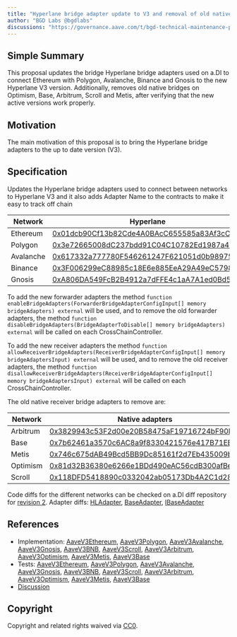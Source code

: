 ```yaml
---
title: "Hyperlane bridge adapter update to V3 and removal of old native bridge adapters"
author: "BGD Labs @bgdlabs"
discussions: "https://governance.aave.com/t/bgd-technical-maintenance-proposals/15274/31"
---
```


## Simple Summary

This proposal updates the bridge Hyperlane bridge adapters used on a.DI to connect Ethereum with Polygon, Avalanche, Binance and Gnosis to the new
Hyperlane V3 version.
Additionally, removes old native bridges on Optimism, Base, Arbitrum, Scroll and Metis, after verifying that the new active versions work properly.

## Motivation

The main motivation of this proposal is to bring the Hyperlane bridge adapters to the up to date version (V3).

## Specification

Updates the Hyperlane bridge adapters used to connect between networks to Hyperlane V3 and it also adds Adapter Name to the contracts
to make it easy to track off chain

| Network   | Hyperlane                                                                                                                |
| --------- | ------------------------------------------------------------------------------------------------------------------------ |
| Ethereum  | [0x01dcb90Cf13b82Cde4A0BAcC655585a83Af3cCC1](https://etherscan.io/address/0x01dcb90Cf13b82Cde4A0BAcC655585a83Af3cCC1)    |
| Polygon   | [0x3e72665008dC237bdd91C04C10782Ed1987a4019](https://polygonscan.com/address/0x3e72665008dC237bdd91C04C10782Ed1987a4019) |
| Avalanche | [0x617332a777780F546261247F621051d0b98975Eb](https://snowscan.xyz/address/0x617332a777780F546261247F621051d0b98975Eb)    |
| Binance   | [0x3F006299eC88985c18E6e885EeA29A49eC579882](https://bscscan.com/address/0x3F006299eC88985c18E6e885EeA29A49eC579882)     |
| Gnosis    | [0xA806DA549FcB2B4912a7dFFE4c1aA7A1ed0Bd5C9](https://gnosisscan.io/address/0xA806DA549FcB2B4912a7dFFE4c1aA7A1ed0Bd5C9)   |

To add the new forwarder adapters the method `function enableBridgeAdapters(ForwarderBridgeAdapterConfigInput[] memory bridgeAdapters) external` will be used,
and to remove the old forwarder adapters, the method `function disableBridgeAdapters(BridgeAdapterToDisable[] memory bridgeAdapters) external` will be called on each CrossChainController.

To add the new receiver adapters the method `function allowReceiverBridgeAdapters(ReceiverBridgeAdapterConfigInput[] memory bridgeAdaptersInput) external` will be used,
and to remove the old receiver adapters, the method `function disallowReceiverBridgeAdapters(ReceiverBridgeAdapterConfigInput[] memory bridgeAdaptersInput) external` will be called on each CrossChainController.

The old native receiver bridge adapters to remove are:

| Network  | Native adapters                                                                                                                   |
| -------- | --------------------------------------------------------------------------------------------------------------------------------- |
| Arbitrum | [0x3829943c53F2d00e20B58475aF19716724bF90Ba](https://arbiscan.io/address/0x3829943c53F2d00e20B58475aF19716724bF90Ba)              |
| Base     | [0x7b62461a3570c6AC8a9f8330421576e417B71EE7](https://basescan.org/address/0x7b62461a3570c6AC8a9f8330421576e417B71EE7)             |
| Metis    | [0x746c675dAB49Bcd5BB9Dc85161f2d7Eb435009bf](https://explorer.metis.io/address/0x746c675dAB49Bcd5BB9Dc85161f2d7Eb435009bf)        |
| Optimism | [0x81d32B36380e6266e1BDd490eAC56cdB300afBe0](https://optimistic.etherscan.io//address/0x81d32B36380e6266e1BDd490eAC56cdB300afBe0) |
| Scroll   | [0x118DFD5418890c0332042ab05173Db4A2C1d283c](https://scrollscan.com/address/0x118DFD5418890c0332042ab05173Db4A2C1d283c)           |

Code diffs for the different networks can be checked on a.DI diff repository for [revision 2](https://github.com/bgd-labs/aDI-diffs/tree/main/diffs/rev2).
Adapter diffs: [HLAdapter](https://github.com/bgd-labs/aDI-diffs/tree/main/diffs/rev2/hyperlane), [BaseAdapter](https://github.com/bgd-labs/aDI-diffs/tree/main/diffs/rev2/base_adapter), [IBaseAdapter](https://github.com/bgd-labs/aDI-diffs/tree/main/diffs/rev2/i_base_adapter)

## References

- Implementation: [AaveV3Ethereum](https://github.com/bgd-labs/aave-proposals-v3/blob/61e97df4b425f3d8a9107123da03e1daa6ee48bd/src/20240320_Multi_HyperlaneBridgeAdapterUpdateToV3/AaveV3Ethereum_HyperlaneBridgeAdapterUpdateToV3_20240320.sol), [AaveV3Polygon](https://github.com/bgd-labs/aave-proposals-v3/blob/61e97df4b425f3d8a9107123da03e1daa6ee48bd/src/20240320_Multi_HyperlaneBridgeAdapterUpdateToV3/AaveV3Polygon_HyperlaneBridgeAdapterUpdateToV3_20240320.sol), [AaveV3Avalanche](https://github.com/bgd-labs/aave-proposals-v3/blob/61e97df4b425f3d8a9107123da03e1daa6ee48bd/src/20240320_Multi_HyperlaneBridgeAdapterUpdateToV3/AaveV3Avalanche_HyperlaneBridgeAdapterUpdateToV3_20240320.sol), [AaveV3Gnosis](https://github.com/bgd-labs/aave-proposals-v3/blob/61e97df4b425f3d8a9107123da03e1daa6ee48bd/src/20240320_Multi_HyperlaneBridgeAdapterUpdateToV3/AaveV3Gnosis_HyperlaneBridgeAdapterUpdateToV3_20240320.sol), [AaveV3BNB](https://github.com/bgd-labs/aave-proposals-v3/blob/61e97df4b425f3d8a9107123da03e1daa6ee48bd/src/20240320_Multi_HyperlaneBridgeAdapterUpdateToV3/AaveV3BNB_HyperlaneBridgeAdapterUpdateToV3_20240320.sol), [AaveV3Scroll](https://github.com/bgd-labs/aave-proposals-v3/blob/61e97df4b425f3d8a9107123da03e1daa6ee48bd/src/20240320_Multi_HyperlaneBridgeAdapterUpdateToV3/AaveV3Scroll_HyperlaneBridgeAdapterUpdateToV3_20240320.sol), [AaveV3Arbitrum](https://github.com/bgd-labs/aave-proposals-v3/blob/61e97df4b425f3d8a9107123da03e1daa6ee48bd/src/20240320_Multi_HyperlaneBridgeAdapterUpdateToV3/AaveV3Arbitrum_HyperlaneBridgeAdapterUpdateToV3_20240320.sol), [AaveV3Optimism](https://github.com/bgd-labs/aave-proposals-v3/blob/61e97df4b425f3d8a9107123da03e1daa6ee48bd/src/20240320_Multi_HyperlaneBridgeAdapterUpdateToV3/AaveV3Optimism_HyperlaneBridgeAdapterUpdateToV3_20240320.sol), [AaveV3Metis](https://github.com/bgd-labs/aave-proposals-v3/blob/61e97df4b425f3d8a9107123da03e1daa6ee48bd/src/20240320_Multi_HyperlaneBridgeAdapterUpdateToV3/AaveV3Metis_HyperlaneBridgeAdapterUpdateToV3_20240320.sol), [AaveV3Base](https://github.com/bgd-labs/aave-proposals-v3/blob/61e97df4b425f3d8a9107123da03e1daa6ee48bd/src/20240320_Multi_HyperlaneBridgeAdapterUpdateToV3/AaveV3Base_HyperlaneBridgeAdapterUpdateToV3_20240320.sol)
- Tests: [AaveV3Ethereum](https://github.com/bgd-labs/aave-proposals-v3/blob/61e97df4b425f3d8a9107123da03e1daa6ee48bd/src/20240320_Multi_HyperlaneBridgeAdapterUpdateToV3/AaveV3Ethereum_HyperlaneBridgeAdapterUpdateToV3_20240320.t.sol), [AaveV3Polygon](https://github.com/bgd-labs/aave-proposals-v3/blob/61e97df4b425f3d8a9107123da03e1daa6ee48bd/src/20240320_Multi_HyperlaneBridgeAdapterUpdateToV3/AaveV3Polygon_HyperlaneBridgeAdapterUpdateToV3_20240320.t.sol), [AaveV3Avalanche](https://github.com/bgd-labs/aave-proposals-v3/blob/61e97df4b425f3d8a9107123da03e1daa6ee48bd/src/20240320_Multi_HyperlaneBridgeAdapterUpdateToV3/AaveV3Avalanche_HyperlaneBridgeAdapterUpdateToV3_20240320.t.sol), [AaveV3Gnosis](https://github.com/bgd-labs/aave-proposals-v3/blob/61e97df4b425f3d8a9107123da03e1daa6ee48bd/src/20240320_Multi_HyperlaneBridgeAdapterUpdateToV3/AaveV3Gnosis_HyperlaneBridgeAdapterUpdateToV3_20240320.t.sol), [AaveV3BNB](https://github.com/bgd-labs/aave-proposals-v3/blob/61e97df4b425f3d8a9107123da03e1daa6ee48bd/src/20240320_Multi_HyperlaneBridgeAdapterUpdateToV3/AaveV3BNB_HyperlaneBridgeAdapterUpdateToV3_20240320.t.sol), [AaveV3Scroll](https://github.com/bgd-labs/aave-proposals-v3/blob/61e97df4b425f3d8a9107123da03e1daa6ee48bd/src/20240320_Multi_HyperlaneBridgeAdapterUpdateToV3/AaveV3Scroll_HyperlaneBridgeAdapterUpdateToV3_20240320.t.sol), [AaveV3Arbitrum](https://github.com/bgd-labs/aave-proposals-v3/blob/61e97df4b425f3d8a9107123da03e1daa6ee48bd/src/20240320_Multi_HyperlaneBridgeAdapterUpdateToV3/AaveV3Arbitrum_HyperlaneBridgeAdapterUpdateToV3_20240320.t.sol), [AaveV3Optimism](https://github.com/bgd-labs/aave-proposals-v3/blob/61e97df4b425f3d8a9107123da03e1daa6ee48bd/src/20240320_Multi_HyperlaneBridgeAdapterUpdateToV3/AaveV3Optimism_HyperlaneBridgeAdapterUpdateToV3_20240320.t.sol), [AaveV3Metis](https://github.com/bgd-labs/aave-proposals-v3/blob/61e97df4b425f3d8a9107123da03e1daa6ee48bd/src/20240320_Multi_HyperlaneBridgeAdapterUpdateToV3/AaveV3Metis_HyperlaneBridgeAdapterUpdateToV3_20240320.t.sol), [AaveV3Base](https://github.com/bgd-labs/aave-proposals-v3/blob/61e97df4b425f3d8a9107123da03e1daa6ee48bd/src/20240320_Multi_HyperlaneBridgeAdapterUpdateToV3/AaveV3Base_HyperlaneBridgeAdapterUpdateToV3_20240320.t.sol)
- [Discussion](https://governance.aave.com/t/bgd-technical-maintenance-proposals/15274/31)

## Copyright

Copyright and related rights waived via [CC0](https://creativecommons.org/publicdomain/zero/1.0/).
